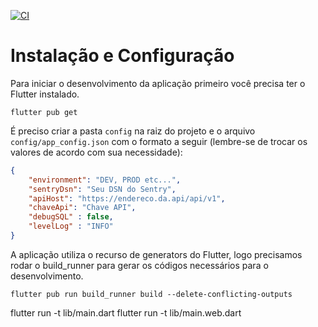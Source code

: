[![CI](https://github.com/prefeiturasp/SME-Prova-Serap-App/actions/workflows/main.yml/badge.svg)](https://github.com/prefeiturasp/SME-Prova-Serap-App/actions/workflows/main.yml)

# Instalação e Configuração

Para iniciar o desenvolvimento da aplicação primeiro você precisa ter o Flutter instalado.

`flutter pub get`

É preciso criar a pasta `config` na raiz do projeto e o arquivo `config/app_config.json` com o formato a seguir (lembre-se de trocar os valores de acordo com sua necessidade):

```json
{
    "environment": "DEV, PROD etc...",
    "sentryDsn": "Seu DSN do Sentry",
    "apiHost": "https://endereco.da.api/api/v1",
    "chaveApi": "Chave API",
    "debugSQL" : false,
    "levelLog" : "INFO"
}
```

A aplicação utiliza o recurso de generators do Flutter, logo precisamos rodar o build_runner para gerar os códigos necessários para o desenvolvimento.

`flutter pub run build_runner build --delete-conflicting-outputs`

flutter run -t lib/main.dart
flutter run -t lib/main.web.dart

